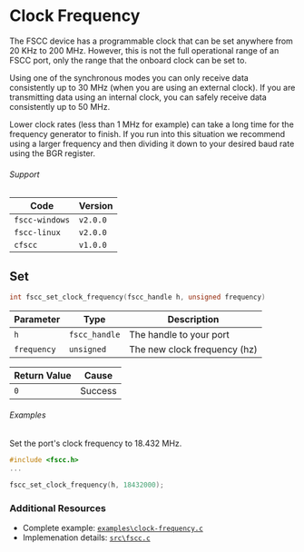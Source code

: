 # Clock Frequency
The FSCC device has a programmable clock that can be set anywhere from
20 KHz to 200 MHz. However, this is not the full operational range of an
FSCC port, only the range that the onboard clock can be set to.

Using one of the synchronous modes you can only receive data consistently
up to 30 MHz (when you are using an external clock). If you are transmitting
data using an internal clock, you can safely receive data consistently up to 50 MHz.

Lower clock rates (less than 1 MHz for example) can take a long time for 
the frequency generator to finish. If you run into this situation we 
recommend using a larger frequency and then dividing it down to your 
desired baud rate using the BGR register.

###### Support
| Code           | Version
| -------------- | --------
| `fscc-windows` | `v2.0.0` 
| `fscc-linux`   | `v2.0.0` 
| `cfscc`        | `v1.0.0`


## Set
```c
int fscc_set_clock_frequency(fscc_handle h, unsigned frequency)
```

| Parameter    | Type          | Description
| ------------ | ------------- | ----------------------------
| `h`          | `fscc_handle` | The handle to your port
| `frequency`  | `unsigned`    | The new clock frequency (hz)

| Return Value | Cause
| ------------ | -------
| `0`          | Success


###### Examples
Set the port's clock frequency to 18.432 MHz.
```c
#include <fscc.h>
...

fscc_set_clock_frequency(h, 18432000);
```


### Additional Resources
- Complete example: [`examples\clock-frequency.c`](https://github.com/commtech/cfscc/blob/master/examples/clock-frequency.c)
- Implemenation details: [`src\fscc.c`](https://github.com/commtech/cfscc/blob/master/src/fscc.c)
